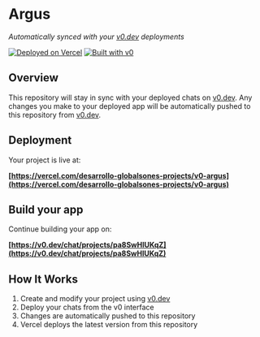 # Argus

*Automatically synced with your [v0.dev](https://v0.dev) deployments*

[![Deployed on Vercel](https://img.shields.io/badge/Deployed%20on-Vercel-black?style=for-the-badge&logo=vercel)](https://vercel.com/desarrollo-globalsones-projects/v0-argus)
[![Built with v0](https://img.shields.io/badge/Built%20with-v0.dev-black?style=for-the-badge)](https://v0.dev/chat/projects/pa8SwHlUKqZ)

## Overview

This repository will stay in sync with your deployed chats on [v0.dev](https://v0.dev).
Any changes you make to your deployed app will be automatically pushed to this repository from [v0.dev](https://v0.dev).

## Deployment

Your project is live at:

**[https://vercel.com/desarrollo-globalsones-projects/v0-argus](https://vercel.com/desarrollo-globalsones-projects/v0-argus)**

## Build your app

Continue building your app on:

**[https://v0.dev/chat/projects/pa8SwHlUKqZ](https://v0.dev/chat/projects/pa8SwHlUKqZ)**

## How It Works

1. Create and modify your project using [v0.dev](https://v0.dev)
2. Deploy your chats from the v0 interface
3. Changes are automatically pushed to this repository
4. Vercel deploys the latest version from this repository